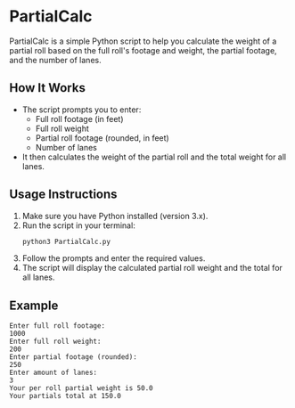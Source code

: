 # PartialCalc

PartialCalc is a simple Python script to help you calculate the weight of a partial roll based on the full roll's footage and weight, the partial footage, and the number of lanes.

## How It Works
- The script prompts you to enter:
  - Full roll footage (in feet)
  - Full roll weight
  - Partial roll footage (rounded, in feet)
  - Number of lanes
- It then calculates the weight of the partial roll and the total weight for all lanes.

## Usage Instructions
1. Make sure you have Python installed (version 3.x).
2. Run the script in your terminal:
   ```bash
   python3 PartialCalc.py
   ```
3. Follow the prompts and enter the required values.
4. The script will display the calculated partial roll weight and the total for all lanes.

## Example
```
Enter full roll footage:
1000
Enter full roll weight:
200
Enter partial footage (rounded):
250
Enter amount of lanes:
3
Your per roll partial weight is 50.0
Your partials total at 150.0
```